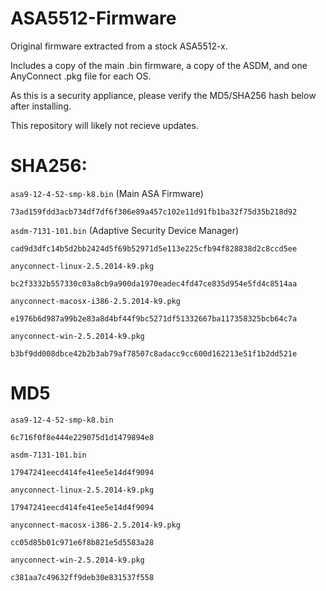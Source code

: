 # ASA5512-Firmware

Original firmware extracted from a stock ASA5512-x.

Includes a copy of the main .bin firmware, a copy of the ASDM, and one AnyConnect .pkg file for each OS.

As this is a security appliance, please verify the MD5/SHA256 hash below after installing.

This repository will likely not recieve updates.

# SHA256:
`asa9-12-4-52-smp-k8.bin` (Main ASA Firmware)
```
73ad159fdd3acb734df7df6f306e89a457c102e11d91fb1ba32f75d35b218d92
```

`asdm-7131-101.bin` (Adaptive Security Device Manager)
```
cad9d3dfc14b5d2bb2424d5f69b52971d5e113e225cfb94f828838d2c8ccd5ee
```

`anyconnect-linux-2.5.2014-k9.pkg`
```
bc2f3332b557330c03a8cb9a900da1970eadec4fd47ce835d954e5fd4c8514aa
```

`anyconnect-macosx-i386-2.5.2014-k9.pkg`
```
e1976b6d987a99b2e83a8d4bf44f9bc5271df51332667ba117358325bcb64c7a
```

`anyconnect-win-2.5.2014-k9.pkg`
```
b3bf9dd008dbce42b2b3ab79af78507c8adacc9cc600d162213e51f1b2dd521e
```

# MD5

`asa9-12-4-52-smp-k8.bin`
```
6c716f0f8e444e229075d1d1479894e8
```

`asdm-7131-101.bin`
```
17947241eecd414fe41ee5e14d4f9094
```

`anyconnect-linux-2.5.2014-k9.pkg`
```
17947241eecd414fe41ee5e14d4f9094
```

`anyconnect-macosx-i386-2.5.2014-k9.pkg`
```
cc05d85b01c971e6f8b821e5d5583a28
```

`anyconnect-win-2.5.2014-k9.pkg`
```
c381aa7c49632ff9deb30e831537f558
```
